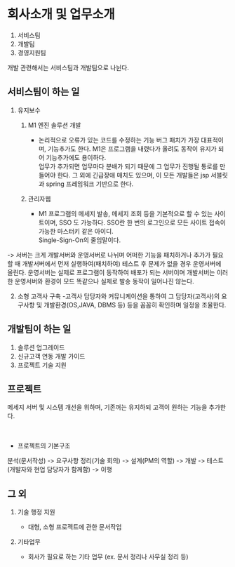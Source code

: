 회사소개 및 업무소개
===================
1. 서비스팀
2. 개발팀
3. 경영지원팀

개발 관련해서는 서비스팀과 개발팀으로 나뉜다.


서비스팀이 하는 일
--------------------

1. 유지보수
	1. M1 엔진 솔루션 개발
		- 논리적으로 오류가 있는 코드를 수정하는 기능 버그 패치가 가장 대표적이며, 기능추가도 한다. M1은 프로그램을 내렸다가 올려도 동작이 유지가 되어 기능추가에도 용이하다.</br>
업무가 추가되면 업무마다 분배가 되기 때문에 그 업무가 진행될 통로를 만들어야 한다. 그 외에 긴급장애 매치도 있으며, 이 모든 개발들은 jsp 서블릿과 spring 프레임워크 기반으로 한다.

	2.  관리자웹
		- M1 프로그램의 메세지 발송, 메세지 조회 등을 기본적으로 할 수 있는 사이트이며, SSO 도 가능하다. SSO란 한 번의 로그인으로 모든 사이트 접속이 가능한 마스터키 같은 아이디.</br>
Single-Sign-On의 줄임말이다.

-> 서버는 크게 개발서버와 운영서버로 나뉘며 어떠한 기능을 패치하거나 추가가 필요할 때 개발서버에서 먼저 실행하여(패치하여) 테스트 후 문제가 없을 경우 운영서버에 올린다.
운영서버는 실제로 프로그램이 동작하여 배포가 되는 서버이며 개발서버는 이러한 운영서버와 환경이 모드 똑같으나 실제로 발송 동작이 일어나진 않는다.

2. 소형 고객사 구축
	-고객사 담당자와 커뮤니케이션을 통하여 그 담당자(고객사)의 요구사항 및 개발환경(OS,JAVA, DBMS 등) 등을 꼼꼼히 확인하며 일정을 조율한다. </br>


개발팀이 하는 일
-----------------------
1. 솔루션 업그레이드
2. 신규고객 연동 개발 가이드
3. 프로젝트 기술 지원

프로젝트
----------------------
메세지 서버 및 시스템 개선을 위하며, 기존꺼는 유지하되 고객이 원하는 기능을 추가한다. </br></br></br>
- 프로젝트의 기본구조 </br>

분석(문서작성) -> 요구사항 정리(기술 회의) -> 설계(PM의 역할) -> 개발 -> 테스트(개발자와 현업 담당자가 함께함) -> 이행


그 외
----------------------
1. 기술 행정 지원 </br>
	- 대형, 소형 프로젝트에 관한 문서작업

2. 기타업무 </br>
	- 회사가 필요로 하는 기타 업무 (ex. 문서 정리나 사무실 정리 등)


